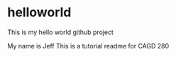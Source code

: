 # helloworld
This is my hello world github project

My name is Jeff
This is a tutorial readme for CAGD 280
